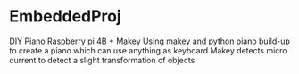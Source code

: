 # EmbeddedProj
DIY Piano
Raspberry pi 4B + Makey 
Using makey and python piano build-up to create a piano
which can use anything as keyboard
Makey detects micro current to detect a slight transformation of objects
